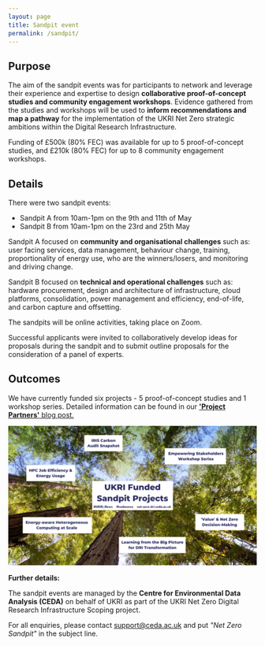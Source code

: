 ```yaml
---
layout: page
title: Sandpit event 
permalink: /sandpit/
---
```


## Purpose

The aim of the sandpit events was for participants to network and leverage their experience and expertise to design **collaborative proof-of-concept studies and community engagement workshops**. Evidence gathered from the studies and workshops will be used to **inform recommendations and map a pathway** for the implementation of the UKRI Net Zero strategic ambitions within the Digital Research Infrastructure.   

Funding of £500k (80% FEC) was available for up to 5 proof-of-concept studies, and £210k (80% FEC) for up to 8 community engagement workshops. 

## Details

There were two sandpit events: 

* Sandpit A from 10am-1pm on the 9th and 11th of May
* Sandpit B from 10am-1pm on the 23rd and 25th May

Sandpit A focused on **community and organisational challenges** such as: user facing services, data management, behaviour change, training, proportionality of energy use, who are the winners/losers, and monitoring and driving change.  

Sandpit B focused on **technical and operational challenges** such as: hardware procurement, design and architecture of infrastructure, cloud platforms, consolidation, power management and efficiency, end-of-life, and carbon capture and offsetting. 

The sandpits will be online activities, taking place on Zoom.

Successful applicants were invited to collaboratively develop ideas for proposals during the sandpit and to submit outline proposals for the consideration of a panel of experts.

## Outcomes

We have currently funded six projects - 5 proof-of-concept studies and 1 workshop series. Detailed information can be found in our [**'Project Partners'** blog post.](/posts/project-partners/)

![Mindmap on top of image of tree canopy. Central text reads 'UKRI Funded Sandpit Projects'. The projects are 'Empowering Stakeholders Workshop series', 'Value and Net Zero Decision-Making', 'Learning from the Big Picture for DRI Transformation', 'Energy-aware heterogeneous computing at scale', 'HPC Job Efficiency & Energy Usage' and 'IRIS Carbon Audit Snapshot'.](/images/sandpit-projects-graphic.png)


**Further details:** 

The sandpit events are managed by the **Centre for Environmental Data Analysis (CEDA)** on behalf of UKRI as part of the UKRI Net Zero Digital Research Infrastructure Scoping project. 

For all enquiries, please contact support@ceda.ac.uk  and put *"Net Zero Sandpit"* in the subject line. 
